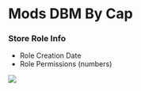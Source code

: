# Mods DBM By Cap

### Store Role Info

- Role Creation Date
- Role Permissions (numbers)

<img src="https://i.imgur.com/vSAcK5k.png">
